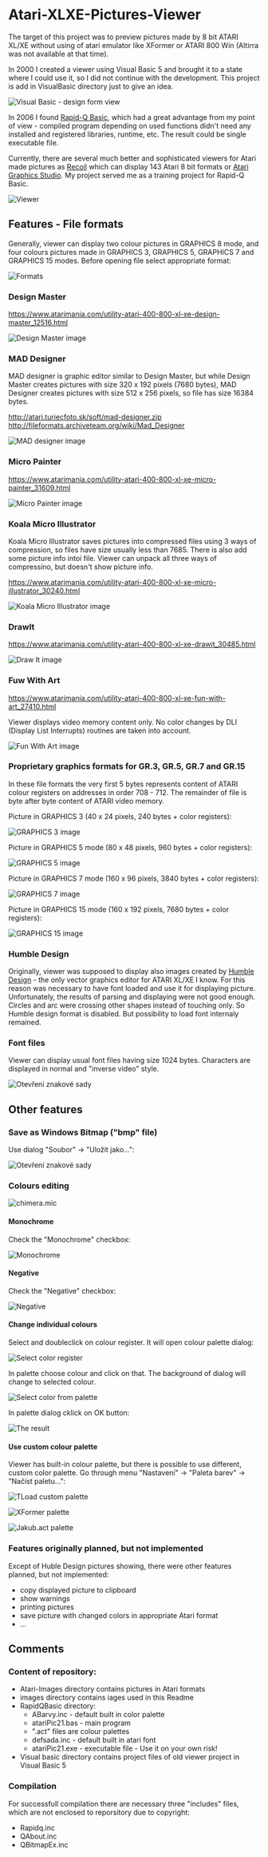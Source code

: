 # Atari-XLXE-Pictures-Viewer
 The target of this project was to preview pictures made by 8 bit ATARI XL/XE without using of atari emulator like XFormer or ATARI 800 Win (Altirra was not available at that time).


In 2000 I created a viewer using Visual Basic 5 and brought it to a state where I could use it, so I did not continue with the development. This project is add in VisualBasic directory just to give an idea.

![Visual Basic - design form view](images/VB-viewer-form.png)

In 2006 I found [Rapid-Q Basic](https://rapidq.phatcode.net "Rapid-Q Basic"), which had a great advantage from my point of view - compiled program depending on used functions didn't need any installed and registered libraries, runtime, etc. The result could be single executable file.

Currently, there are several much better and sophisticated viewers for Atari made pictures as [Recoil](https://recoil.sourceforge.net/ "Recoil") which can display 143 Atari 8 bit formats or [Atari Graphics Studio](https://madteam.atari8.info/index.php?prod=uzytki "Atari Graphics Studio"). My project served me as a training project for Rapid-Q Basic.

![Viewer](/images/viewer.png)

## Features - File formats

Generally, viewer can display two colour pictures in GRAPHICS 8 mode, and four colours pictures made in GRAPHICS 3, GRAPHICS 5, GRAPHICS 7 and GRAPHICS 15 modes. Before opening file select appropriate format:

![Formats](/images/formaty.png)

### Design Master

https://www.atarimania.com/utility-atari-400-800-xl-xe-design-master_12516.html

![Design Master image](/images/designmaster.png)

### MAD Designer

MAD designer is graphic editor similar to Design Master, but while Design Master creates pictures with size 320 x 192 pixels (7680 bytes), MAD Designer creates pictures with size 512 x 256 pixels, so file has size 16384 bytes.

http://atari.turiecfoto.sk/soft/mad-designer.zip
http://fileformats.archiveteam.org/wiki/Mad_Designer

![MAD designer image](/images/maddesigner-0.png)

### Micro Painter

https://www.atarimania.com/utility-atari-400-800-xl-xe-micro-painter_31609.html

![Micro Painter image](/images/micropainter.png)

### Koala Micro Illustrator

Koala Micro Illustrator saves pictures into compressed files using 3 ways of compression, so files have size usually less than 7685. There is also add some picture info intoí file. Viewer can unpack all three ways of compressino, but doesn't show picture info.

https://www.atarimania.com/utility-atari-400-800-xl-xe-micro-illustrator_30240.html

![Koala Micro Illustrator image](/images/koala-2.png)

### DrawIt

https://www.atarimania.com/utility-atari-400-800-xl-xe-drawit_30485.html

![Draw It image](/images/drawit.png)

### Fuw With Art

https://www.atarimania.com/utility-atari-400-800-xl-xe-fun-with-art_27410.html

Viewer displays video memory content only. No color changes by DLI (Display List Interrupts) routines are taken into account.

![Fun With Art image](/images/funwithart.png)

### Proprietary graphics formats for GR.3, GR.5, GR.7 and GR.15

In these file formats the very first 5 bytes represents content of ATARI colour registers on addresses in order 708 - 712. The remainder of file is byte after byte content of ATARI video memory.

Picture in GRAPHICS 3 (40 x 24 pixels, 240 bytes + color registers):

![GRAPHICS 3 image](/images/gr3.png)

Picture in GRAPHICS 5 mode (80 x 48 pixels, 960 bytes + color registers):

![GRAPHICS 5 image](/images/gr5.png)

Picture in GRAPHICS 7 mode (160 x 96 pixels, 3840 bytes + color registers):

![GRAPHICS 7 image](/images/gr7.png)

Picture in GRAPHICS 15 mode (160 x 192 pixels, 7680 bytes + color registers):

![GRAPHICS 15 image](/images/gr15.png)


### Humble Design

Originally, viewer was supposed to display also images created by [Humble Design](https://github.com/georger420/Atari-XY4150/tree/main/HumPlo) - the only vector graphics editor for ATARI XL/XE I know. For this reason was necessary to have font loaded and use it for displaying picture. Unfortunately, the results of parsing and displaying were not good enough. Circles and arc were crossing other shapes instead of touching only. So Humble design format is disabled. But possibility to load font internaly remained.

### Font files

Viewer can display usual font files having size 1024 bytes. Characters are displayed in normal and "inverse video" style.

![Otevření znakové sady](/images/otevreni-znakove-sady.png)

## Other features

### Save as Windows Bitmap ("bmp" file)

Use dialog "Soubor" -> "Uložit jako...":

![Otevření znakové sady](/images/save-as-bmp.pic.png)

### Colours editing

![chimera.mic](/images/chimera-0.png)

#### Monochrome

Check the "Monochrome" checkbox:

![Monochrome](/images/monogrom.png)

#### Negative

Check the "Negative" checkbox:

![Negative](/images/negativ.png)

#### Change individual colours

Select and doubleclick on colour register. It will open colour palette dialog:

![Select color register](/images/change-color-1.png)

In palette choose colour and click on that. The background of dialog will change to selected colour.

![Select color from palette](/images/change-color-2.png)

In palette dialog cklick on OK button:

![The result](/images/change-color-3.png)


#### Use custom colour palette

Viewer has built-in colour palette, but there is possible to use different, custom color palette. Go through menu "Nastavení" -> "Paleta barev" -> "Načíst paletu...":

![TLoad custom palette](/images/load-custom-palette.png)

![XFormer palette](/images/xformer-act.png)

![Jakub.act palette](/images/jakub-act.png)

### Features originally planned, but not implemented

Except of Huble Design pictures showing, there were other features planned, but not implemented:

- copy displayed picture to clipboard
- show warnings
- printing pictures
- save picture with changed colors in appropriate Atari format
- ...

## Comments

### Content of repository:

- Atari-Images directory contains pictures in Atari formats
- images directory contains iages used in this Readme
- RapidQBasic directory:
    - ABarvy.inc - default built in color palette
    - atariPic21.bas - main program
    - ".act" files are colour palettes
    - defsada.inc - default built in atari font
    - atariPic21.exe - executable file - Use it on your own risk!
- Visual basic directory contains project files of old viewer project in Visual Basic 5

### Compilation

For successfull compilation there are necessary three "includes" files, which are not enclosed to reporsitory due to copyright:

- Rapidq.inc
- QAbout.inc
- QBitmapEx.inc












